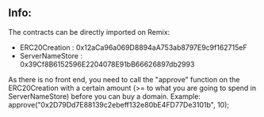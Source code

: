 ## Info: 

The contracts can be directly imported on Remix:
- ERC20Creation : 0x12aCa96a069D8894aA753ab8797E9c9f162715eF
- ServerNameStore : 0x39Cf8B6152596E2204078E91bB66626897db2993

As there is no front end, you need to call the "approve" function on the ERC20Creation with a certain amount (>= to what you are going to spend in ServerNameStore) before you can buy a domain. Example: approve("0x2D79Dd7E88139c2ebeff132e80bE4FD77De3101b", 10);
